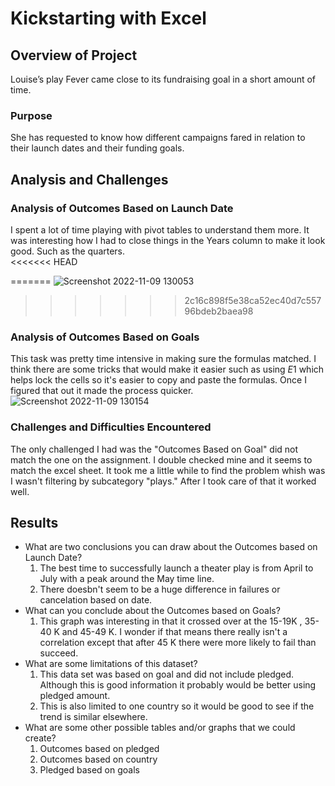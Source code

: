 # Kickstarting with Excel

## Overview of Project
Louise’s play Fever came close to its fundraising goal in a short amount of time.
### Purpose
She has requested to know how different campaigns fared in relation to their launch dates and their funding goals. 
## Analysis and Challenges

### Analysis of Outcomes Based on Launch Date
I spent a lot of time playing with pivot tables to understand them more.  It was interesting how I had to close things in the Years column to make it look good.  Such as the quarters.  
<<<<<<< HEAD

=======
![Screenshot 2022-11-09 130053](https://user-images.githubusercontent.com/115171651/200930019-ecf88908-50a7-4b06-8b71-73c0a0bd62ff.png)
>>>>>>> 2c16c898f5e38ca52ec40d7c55796bdeb2baea98

### Analysis of Outcomes Based on Goals
This task was pretty time intensive in making sure the formulas matched.  I think there are some tricks that would make it easier such as using $E$1 which helps lock the cells so it's easier to copy and paste the formulas.  Once I figured that out it made the process quicker.  
![Screenshot 2022-11-09 130154](https://user-images.githubusercontent.com/115171651/200930128-7fbf3f61-16d1-4f35-aff0-2bd084942391.png)

### Challenges and Difficulties Encountered
The only challenged I had was the "Outcomes Based on Goal"  did not match the one on the assignment. I double checked mine and it seems to match the excel sheet. It took me a little while to find the problem whish was I wasn't filtering by subcategory "plays."  After I took care of that it worked well.  
## Results

- What are two conclusions you can draw about the Outcomes based on Launch Date?
  1.  The best time to successfully launch a theater play is from April to July with a peak around the May time line.  
  2.  There doesbn't seem to be a huge difference in failures or cancelation based on date.  
- What can you conclude about the Outcomes based on Goals?
  1. This graph was interesting in that it crossed over at the 15-19K , 35-40 K and 45-49 K.  I wonder if that means there really isn't a correlation except that after 45 K there were more likely to fail than succeed.  
- What are some limitations of this dataset?
  1.  This data set was based on goal and did not include pledged.  Although this is good information it probably would be better using pledged amount.
  2.  This is also limited to one country so it would be good to see if the trend is similar elsewhere.  
- What are some other possible tables and/or graphs that we could create?
  1.  Outcomes based on pledged
  2.  Outcomes based on country
  3.  Pledged based on goals
